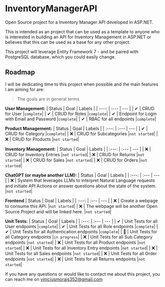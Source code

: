 # InventoryManagerAPI
Open Source project for a Inventory Manager API developed in ASP.NET.

This is intended as an project that can be used as a template to anyone who is interested in building an API for Inventory Management in ASP.NET or believes that this can be used as a base for any other project.

This project will leverage Entity Framework 7 - and be paired with PostgreSQL database, which you could easily change.

## Roadmap
I will be dedicating time to this project when possible and the main features I am aiming for are:
> The goals are in general terms

**User Management:**
| Status | Goal | Labels |
| :---: | :--- | --- |
| ✔ | CRUD for User |`complete`|
| ✔ | CRUD for Roles |`complete`|
| ✔ | Endpoint for Login with Email and Password |`complete`|
| ✔ | RBAC for all endpoints |`complete`|

**Product Management:**
| Status | Goal | Labels |
| :---: | :--- | --- |
| ✔ | CRUD for Category |`complete`|
| ❌ | CRUD for Subcategories |`not started`|
| ❌ | CRUD for Products |`not started`|

**Inventory Management:**
| Status | Goal | Labels |
| :---: | :--- | --- |
| ❌ | CRUD for Inventory Entries |`not started`|
| ❌ | CRUD for Returns |`not started`|
| ❌ | CRUD for Sales |`not started`|
| ❌ | CRUD for Orders |`not started`|

**ChatGPT (or maybe another LLM):**
| Status | Goal | Labels |
| :---: | :--- | --- |
| ❌ | System that leverages LLMs to interpret Natural Language requests and initiate API Actions or answer questions about the state of the system. |`not started`|

**Frontend**
| Status | Goal | Labels |
| :---: | :--- | --- |
| ❌ | Create a webpage to consume this API. |`not started`|
| ❌ | The webpage will be another Open Source Project and will be linked here. |`not started`|

**Unit Tests:**
| Status | Goal | Labels |
| :---: | :--- | --- |
| ✔ | Unit Tests for all User endpoints  |`complete`|
| ✔ | Unit Tests for all Role endpoints  |`complete`|
| ✔ | Unit Tests for all Authentication endpoints  |`complete`|
| 🚀 | Unit Tests for all Category endpoints  |`in progress`|
| ❌ | Unit Tests for all Sub Category endpoints  |`not started`|
| ❌ | Unit Tests for all Product endpoints  |`not started`|
| ❌ | Unit Tests for all Inventory Entry endpoints  |`not started`|
| ❌ | Unit Tests for all Sales endpoints  |`not started`|
| ❌ | Unit Tests for all Order endpoints  |`not started`|
| ❌ | Unit Tests for all Returns endpoints  |`not started`|

If you have any questions or would like to contact me about this project, you can reach me on [viniciusmorais352@gmail.com](mailto:viniciusmorais352@gmail.com)
